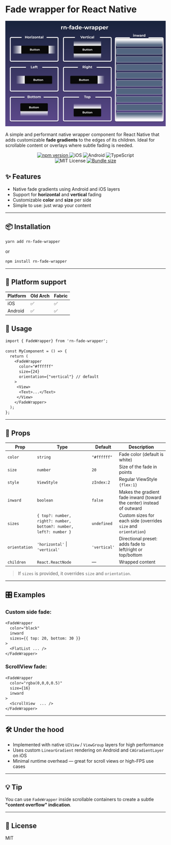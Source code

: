 # Fade wrapper for React Native
<p align="center">
<img src="./assets/img.png" width="700" alt="react-native-auto-skeleton demo" />
</p>

A simple and performant native wrapper component for React Native that adds customizable **fade gradients** to the edges of its children. Ideal for scrollable content or overlays where subtle fading is needed.

<div align="center" style="max-width: 400px; margin: auto;">
  <a href="https://www.npmjs.com/package/rn-fade-wrapper">
    <img src="https://img.shields.io/npm/v/rn-fade-wrapper.svg" alt="npm version" />
  </a>
  <!-- <a href="https://www.npmjs.com/package/rn-fade-wrapper">
    <img src="https://img.shields.io/npm/dm/rn-fade-wrapper.svg" alt="npm downloads" />
  </a> -->
  <img src="https://img.shields.io/badge/platform-iOS-blue?logo=apple" alt="iOS" />
  <img src="https://img.shields.io/badge/platform-Android-green?logo=android" alt="Android" />
  <img src="https://img.shields.io/badge/types-TypeScript-blue?logo=typescript" alt="TypeScript" />
  <img src="https://img.shields.io/badge/license-MIT-yellow.svg" alt="MIT License" />
  <a href="https://bundlephobia.com/result?p=rn-fade-wrapper">
    <img src="https://img.shields.io/bundlephobia/minzip/rn-fade-wrapper" alt="Bundle size" />
  </a>
</div>


## ✨ Features

- Native fade gradients using Android and iOS layers
- Support for **horizontal** and **vertical** fading
- Customizable **color** and **size** per side
- Simple to use: just wrap your content

---

## 📦 Installation

```bash
yarn add rn-fade-wrapper
```

or

```bash
npm install rn-fade-wrapper
```

---

## 📱 Platform support

| Platform | Old Arch | Fabric |
|----------|----------|--------|
| iOS      | ✅        | ✅      |
| Android  | ✅        | ✅      |

## 🚀 Usage

```tsx
import { FadeWrapper} from 'rn-fade-wrapper';

const MyComponent = () => {
  return (
    <FadeWrapper
      color="#ffffff"
      size={24}
      orientation={"vertical"} // default
    >
     <View>
      <Text>...</Text>
     </View>
    </FadeWrapper>
  );
};
```

---

## 🧹 Props

| Prop         | Type                       | Default              | Description |
|--------------|----------------------------|----------------------|-------------|
| `color`      | `string`                   | `"#ffffff"`          | Fade color (default is white) |
| `size`       | `number`                   | `20`                 | Size of the fade in points |
| `style`       | `ViewStyle`                   | `zIndex:2`                 | Regular ViewStyle `{flex:1}` |
| `inward`       | `boolean`                   | `false`                 | Makes the gradient fade inward (toward the center) instead of outward |
| `sizes`      | `{ top?: number, right?: number, bottom?: number, left?: number }` | `undefined` | Custom sizes for each side (overrides `size` and `orientation`) |
| `orientation`| `'horizontal'` \| `'vertical'` | `'vertical'`     | Directional preset: adds fade to left/right or top/bottom |
| `children`   | `React.ReactNode`          | —                    | Wrapped content |

> If `sizes` is provided, it overrides `size` and `orientation`.

---

## 🎛 Examples

### Custom side fade:

```tsx
<FadeWrapper
  color="black"
  inward
  sizes={{ top: 20, bottom: 30 }}
>
  <FlatList ... />
</FadeWrapper>
```

### ScrollView fade:

```tsx
<FadeWrapper
  color="rgba(0,0,0,0.5)"
  size={16}
  inward
>
  <ScrollView  ... />
</FadeWrapper>
```

---

## 🛠 Under the hood

- Implemented with native `UIView` / `ViewGroup` layers for high performance
- Uses custom `LinearGradient` rendering on Android and `CAGradientLayer` on iOS
- Minimal runtime overhead — great for scroll views or high-FPS use cases

---

## 💡 Tip

You can use `FadeWrapper` inside scrollable containers to create a subtle **"content overflow" indication**.

---

## 📓 License

MIT

